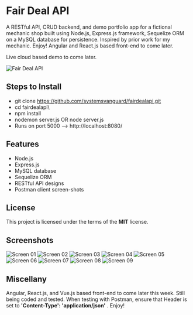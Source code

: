 # Fair Deal API
A RESTful API, CRUD backend, and demo portfolio app for  a fictional mechanic shop built using Node.js, Express.js framework, Sequelize ORM on a MySQL database for persistence.   Inspired by prior work for my mechanic. Enjoy! Angular and React.js based front-end to come later.

Live cloud based demo to come later.

![Fair Deal API](http://www.ryanhunter.ca/images/portfolio/fairdealautos02.png)


## Steps to Install
- git clone https://github.com/systemsvanguard/fairdealapi.git
- cd fairdealapi\
- npm install
- nodemon server.js OR node server.js
- Runs on port 5000 --> http://localhost:8080/


## Features
- Node.js
- Express.js
- MySQL database
- Sequelize ORM
- RESTful API designs
- Postman client screen-shots


## License
This project is licensed under the terms of the **MIT** license.


## Screenshots
![Screen 01](http://www.ryanhunter.ca/images/portfolio/fairdealautos01.png)
![Screen 02](http://www.ryanhunter.ca/images/portfolio/fairdealautos02.png)
![Screen 03](http://www.ryanhunter.ca/images/portfolio/fairdealautos03.png)
![Screen 04](http://www.ryanhunter.ca/images/portfolio/fairdealautos04.png)
![Screen 05](http://www.ryanhunter.ca/images/portfolio/fairdealautos05.png)
![Screen 06](http://www.ryanhunter.ca/images/portfolio/fairdealautos06.png)
![Screen 07](http://www.ryanhunter.ca/images/portfolio/fairdealautos07.png)
![Screen 08](http://www.ryanhunter.ca/images/portfolio/fairdealautos08.png)
![Screen 09](http://www.ryanhunter.ca/images/portfolio/fairdealautos09.png)



## Miscellany
Angular, React.js, and Vue.js based front-end to come later this week.  Still being coded and tested.  When testing with Postman, ensure that Header is set to **'Content-Type': 'application/json'** . Enjoy!
